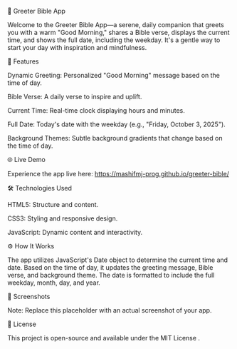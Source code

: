 🌿 Greeter Bible App

Welcome to the Greeter Bible App—a serene, daily companion that greets you with a warm "Good Morning," shares a Bible verse, displays the current time, and shows the full date, including the weekday. It's a gentle way to start your day with inspiration and mindfulness.

📖 Features

Dynamic Greeting: Personalized "Good Morning" message based on the time of day.

Bible Verse: A daily verse to inspire and uplift.

Current Time: Real-time clock displaying hours and minutes.

Full Date: Today's date with the weekday (e.g., "Friday, October 3, 2025").

Background Themes: Subtle background gradients that change based on the time of day.

🌐 Live Demo

Experience the app live here: https://mashifmj-prog.github.io/greeter-bible/

🛠️ Technologies Used

HTML5: Structure and content.

CSS3: Styling and responsive design.

JavaScript: Dynamic content and interactivity.

⚙️ How It Works

The app utilizes JavaScript's Date object to determine the current time and date. Based on the time of day, it updates the greeting message, Bible verse, and background theme. The date is formatted to include the full weekday, month, day, and year.

📸 Screenshots

Note: Replace this placeholder with an actual screenshot of your app.

📝 License

This project is open-source and available under the MIT License
.
